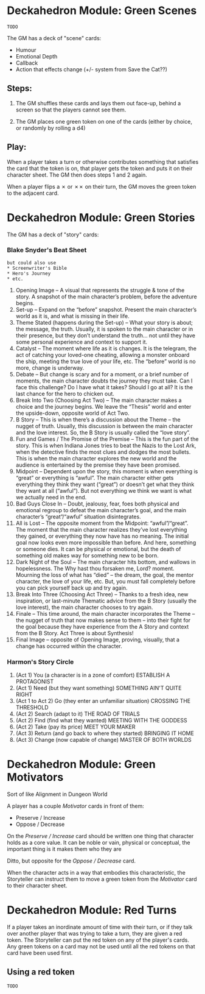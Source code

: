 # Deckahedron Module: Green Scenes

`TODO`

The GM has a deck of "scene" cards:

 * Humour
 * Emotional Depth
 * Callback
 * Action that effects change (+/- system from Save the Cat??)

## Steps:

1.  The GM shuffles these cards and lays them out face-up, behind a screen
so that the players cannot see them.

2. The GM places one green token on one of the cards (either by choice, or
randomly by rolling a d4)

## Play:

When a player takes a turn or otherwise contributes something that
satisfies the card that the token is on, that player gets the token and
puts it on their character sheet.  The GM then does steps 1 and 2 again.

When a player flips a ✗ or ✗✗ on their turn, the GM moves the green token
to the adjacent card.


# Deckahedron Module: Green Stories

The GM has a deck of "story" cards:

### Blake Snyder's Beat Sheet

```
but could also use
* Screenwriter's Bible
* Hero's Journey
* etc.
```

1. Opening Image – A visual that represents the struggle & tone of the story.
   A snapshot of the main character’s problem, before the adventure begins.
2. Set-up – Expand on the “before” snapshot. Present the main character’s world
   as it is, and what is missing in their life.
3. Theme Stated (happens during the Set-up) – What your story is about; the
   message, the truth. Usually, it is spoken to the main character or in their
   presence, but they don’t understand the truth... not until they have some
   personal experience and context to support it.
4. Catalyst – The moment where life as it is changes. It is the telegram, the
   act of catching your loved-one cheating, allowing a monster onboard the
   ship, meeting the true love of your life, etc. The “before” world is no
   more, change is underway.
5. Debate – But change is scary and for a moment, or a brief number of
   moments, the main character doubts the journey they must take. Can I face
   this challenge? Do I have what it takes? Should I go at all? It is the last
   chance for the hero to chicken out.
6. Break Into Two (Choosing Act Two) – The main character makes a choice and
   the journey begins. We leave the “Thesis” world and enter the upside-down,
   opposite world of Act Two.
7. B Story – This is when there’s a discussion about the Theme – the nugget of
   truth. Usually, this discussion is between the main character and the love
   interest. So, the B Story is usually called the “love story”.
8. Fun and Games / The Promise of the Premise –
   This is the fun part of the story. This is when
   Indiana Jones tries to beat the Nazis to the Lost Ark, when the detective
   finds the most clues and dodges the most bullets. This is when the main
   character explores the new world and the audience is entertained by the
   premise they have been promised.
9. Midpoint – Dependent upon the story, this moment is when everything is
   “great” or everything is “awful”. The main character either gets
   everything they think they want (“great”) or doesn’t get what they think
   they want at all (“awful”). But not everything we think we want is what we
   actually need in the end.
10. Bad Guys Close In – Doubt, jealousy, fear, foes both physical and
   emotional regroup to defeat the main character’s goal, and the main
   character’s “great”/“awful” situation disintegrates.
11. All is Lost – The opposite moment from the Midpoint: “awful”/“great”. The
   moment that the main character realizes they’ve lost everything they
   gained, or everything they now have has no meaning. The initial goal now
   looks even more impossible than before. And here, something or someone
   dies. It can be physical or emotional, but the death of something old makes
   way for something new to be born.
12. Dark Night of the Soul – The main character hits bottom, and wallows in
   hopelessness. The Why hast thou forsaken me, Lord? moment. Mourning the
   loss of what has “died” – the dream, the goal, the mentor character, the
   love of your life, etc. But, you must fall completely before you can pick
   yourself back up and try again.
13. Break Into Three (Choosing Act Three) – Thanks to a fresh idea, new
   inspiration, or last-minute Thematic advice from the B Story (usually the
   love interest), the main character chooses to try again.
14. Finale – This time around, the main character incorporates the Theme – the
   nugget of truth that now makes sense to them – into their fight for the
   goal because they have experience from the A Story and context from the B
   Story. Act Three is about Synthesis!
15. Final Image – opposite of Opening Image, proving, visually, that a change
   has occurred within the character.

### Harmon's Story Circle

1. (Act 1) You (a character is in a zone of comfort)
   ESTABLISH A PROTAGONIST
2. (Act 1) Need (but they want something)
   SOMETHING AIN'T QUITE RIGHT
3. (Act 1 to Act 2) Go (they enter an unfamiliar situation)
   CROSSING THE THRESHOLD
4. (Act 2) Search (adapt to it)
   THE ROAD OF TRIALS
5. (Act 2) Find (find what they wanted)
   MEETING WITH THE GODDESS
6. (Act 2) Take (pay its price)
   MEET YOUR MAKER
7. (Act 3) Return (and go back to where they started)
   BRINGING IT HOME
8. (Act 3) Change (now capable of change)
   MASTER OF BOTH WORLDS


# Deckahedron Module: Green Motivators

Sort of like Alignment in Dungeon World

A player has a couple *Motivator* cards in front of them:

 * Preserve / Increase
 * Oppose / Decrease

On the *Preserve / Increase* card should be written one thing that character
holds as a core value.  It can be noble or vain, physical or conceptual, the
important thing is it makes them who they are

Ditto, but opposite for the *Oppose / Decrease* card.

When the character acts in a way that embodies this characteristic, the
Storyteller can instruct them to move a green token from the *Motivator*
card to their character sheet.


# Deckahedron Module: Red Turns

If a player takes an inordinate amount of time with their turn, or if they
talk over another player that was trying to take a turn, they are given
a red token.  The Storyteller can put the red token on any of the player's
cards.  Any green tokens on a card may not be used until all the red tokens
on that card have been used first.

## Using a red token

`TODO`
